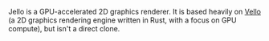 Jello is a GPU-accelerated 2D graphics renderer. It is based heavily on
[Vello](https://github.com/linebender/vello/blob/main/README.md) (a
2D graphics rendering engine written in Rust, with a focus on GPU
compute), but isn't a direct clone.
